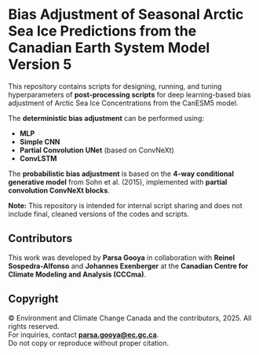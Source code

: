# Bias Adjustment of Seasonal Arctic Sea Ice Predictions from the Canadian Earth System Model Version 5

This repository contains scripts for designing, running, and tuning hyperparameters of **post-processing scripts** for deep learning-based bias adjustment of Arctic Sea Ice Concentrations from the CanESM5 model.  

The **deterministic bias adjustment** can be performed using:
- **MLP**  
- **Simple CNN**  
- **Partial Convolution UNet** (based on ConvNeXt)  
- **ConvLSTM**  

The **probabilistic bias adjustment** is based on the **4-way conditional generative model** from Sohn et al. (2015), implemented with **partial convolution ConvNeXt blocks**.

**Note:** This repository is intended for internal script sharing and does not include final, cleaned versions of the codes and scripts.

## Contributors
This work was developed by **Parsa Gooya** in collaboration with **Reinel Sospedra-Alfonso** and **Johannes Exenberger** at the **Canadian Centre for Climate Modeling and Analysis (CCCma)**. 

## Copyright
© Environment and Climate Change Canada and the contributors, 2025. All rights reserved.  
For inquiries, contact **parsa.gooya@ec.gc.ca**.  
Do not copy or reproduce without proper citation.
